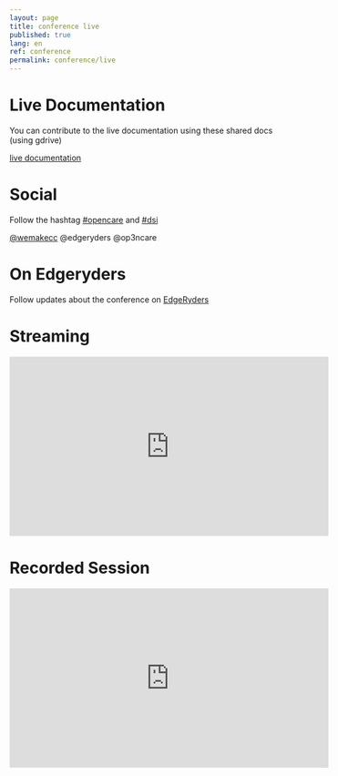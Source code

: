 ```yaml
---
layout: page
title: conference live
published: true
lang: en
ref: conference
permalink: conference/live
---
```


# Live Documentation

You can contribute to the live documentation using these shared docs (using gdrive)

<a href="https://drive.google.com/drive/u/0/folders/1ZbJKy9f90OPtYS0IopVbEQdWyH-p14ew" target="_blank" class="btn">live documentation</a>

<a href="" target="_blank"></a>

# Social

Follow the hashtag <a href="https://twitter.com/hashtag/opencare?f=tweets&vertical=default" target="_blank">#opencare</a> and <a href="https://twitter.com/hashtag/dsi?f=tweets&vertical=default" target="_blank">#dsi</a>

 <a href="" target="_blank">@wemakecc</a> @edgeryders @op3ncare

# On Edgeryders

Follow updates about the conference on [EdgeRyders](https://edgeryders.eu/c/opencare)

# Streaming

<iframe width="560" height="315" src="https://www.youtube.com/embed/tV2Iaxms4nY?rel=0" frameborder="0" allowfullscreen></iframe>

# Recorded Session
<iframe width="560" height="315" src="https://www.youtube.com/embed/7Ot9V5hhApA?rel=0" frameborder="0" allowfullscreen></iframe>
